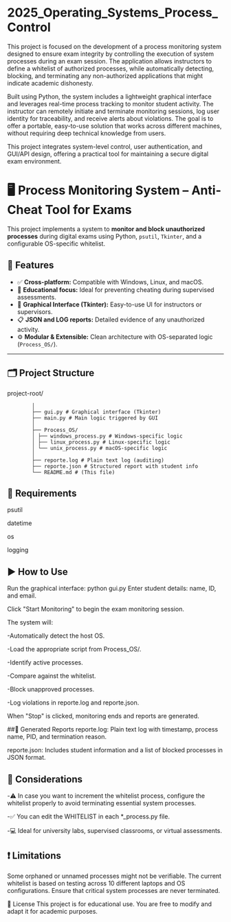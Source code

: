 # 2025_Operating_Systems_Process_Control
This project is focused on the development of a process monitoring system designed to ensure exam integrity by controlling the execution of system processes during an exam session. The application allows instructors to define a whitelist of authorized processes, while automatically detecting, blocking, and terminating any non-authorized applications that might indicate academic dishonesty.

Built using Python, the system includes a lightweight graphical interface and leverages real-time process tracking to monitor student activity. The instructor can remotely initiate and terminate monitoring sessions, log user identity for traceability, and receive alerts about violations. The goal is to offer a portable, easy-to-use solution that works across different machines, without requiring deep technical knowledge from users.

This project integrates system-level control, user authentication, and GUI/API design, offering a practical tool for maintaining a secure digital exam environment.

# 🖥️ Process Monitoring System – Anti-Cheat Tool for Exams

This project implements a system to **monitor and block unauthorized processes** during digital exams using Python, `psutil`, `Tkinter`, and a configurable OS-specific whitelist.

## 🚀 Features

- ✅ **Cross-platform:** Compatible with Windows, Linux, and macOS.
- 🔐 **Educational focus:** Ideal for preventing cheating during supervised assessments.
- 🧠 **Graphical Interface (Tkinter):** Easy-to-use UI for instructors or supervisors.
- 📋 **JSON and LOG reports:** Detailed evidence of any unauthorized activity.
- ⚙️ **Modular & Extensible:** Clean architecture with OS-separated logic (`Process_OS/`).

---

## 🗂️ Project Structure

project-root/

            │
            ├── gui.py # Graphical interface (Tkinter)
            ├── main.py # Main logic triggered by GUI
            │
            ├── Process_OS/
            │ ├── windows_process.py # Windows-specific logic
            │ ├── linux_process.py # Linux-specific logic
            │ └── unix_process.py # macOS-specific logic
            │
            ├── reporte.log # Plain text log (auditing)
            ├── reporte.json # Structured report with student info
            └── README.md # (This file)


## 🧰 Requirements

psutil

datetime

os

logging


## ▶️ How to Use
Run the graphical interface:
python gui.py
Enter student details: name, ID, and email.

Click "Start Monitoring" to begin the exam monitoring session.

The system will:

-Automatically detect the host OS.

-Load the appropriate script from Process_OS/.

-Identify active processes.

-Compare against the whitelist.

-Block unapproved processes.

-Log violations in reporte.log and reporte.json.

When "Stop" is clicked, monitoring ends and reports are generated.

##🧾 Generated Reports
reporte.log: Plain text log with timestamp, process name, PID, and termination reason.

reporte.json: Includes student information and a list of blocked processes in JSON format.

## 📌 Considerations
-⚠️ In case you want to increment the whitelist process, configure the whitelist properly to avoid terminating essential system processes.

-✅ You can edit the WHITELIST in each *_process.py file.

-💻 Ideal for university labs, supervised classrooms, or virtual assessments.


## ❗ Limitations
Some orphaned or unnamed processes might not be verifiable. The current whitelist is based on testing across 10 different laptops and OS configurations.
Ensure that critical system processes are never terminated.


📝 License
This project is for educational use. You are free to modify and adapt it for academic purposes.
